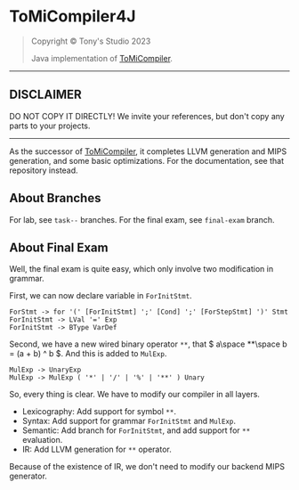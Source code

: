 # ToMiCompiler4J

> Copyright &copy; Tony's Studio 2023
>
> Java implementation of [ToMiCompiler](https://github.com/Lord-Turmoil/ToMiCompiler).

---

## DISCLAIMER

DO NOT COPY IT DIRECTLY! We invite your references, but don't copy any parts to your projects.

---

As the successor of [ToMiCompiler](https://github.com/Lord-Turmoil/ToMiCompiler), it completes LLVM generation and MIPS generation, and some basic optimizations. For the documentation, see that repository instead.

## About Branches

For lab, see `task--` branches. For the final exam, see `final-exam` branch.

## About Final Exam

Well, the final exam is quite easy, which only involve two modification in grammar.

First, we can now declare variable in `ForInitStmt`.

```
ForStmt -> for '(' [ForInitStmt] ';' [Cond] ';' [ForStepStmt] ')' Stmt
ForInitStmt -> LVal '=' Exp
ForInitStmt -> BType VarDef
```

Second, we have a new wired binary operator `**`, that $ a\space **\space b = (a + b) ^ b $. And this is added to `MulExp`.

```
MulExp -> UnaryExp
MulExp -> MulExp ( '*' | '/' | '%' | '**' ) Unary
```

So, every thing is clear. We have to modify our compiler in all layers.

- Lexicography: Add support for symbol `**`.
- Syntax: Add support for grammar `ForInitStmt` and `MulExp`.
- Semantic: Add branch for `ForInitStmt`, and add support for `**` evaluation.
- IR: Add LLVM generation for `**` operator.

Because of the existence of IR, we don't need to modify our backend MIPS generator.
